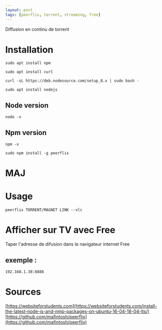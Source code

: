 ```yaml
---
layout: post
tags: [peerflix, torrent, streaming, free]
---
```

Diffusion en continu de torrent

# Installation
```
sudo apt install npm
```
```
sudo apt install curl
```
```
curl -sL https://deb.nodesource.com/setup_8.x | sudo bash -
```
```
sudo apt install nodejs
```
## Node version
```
node -v
```
## Npm version
```
npm -v
```
```
sudo npm install -g peerflix
```
# MAJ
# Usage
```
peerflix TORRENT/MAGNET LINK --vlc
```
# Afficher sur TV avec Free
Taper l'adresse de difusion dans le navigateur internet Free
## exemple :
```
192.168.1.38:8888
```

# Sources
[https://websiteforstudents.com](https://websiteforstudents.com/install-the-latest-node-js-and-nmp-packages-on-ubuntu-16-04-18-04-lts/)
[https://github.com/mafintosh/peerflix](https://github.com/mafintosh/peerflix)
